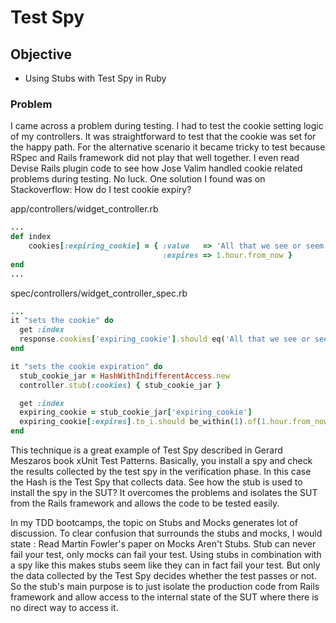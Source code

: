 # Test Spy #

## Objective ##

 - Using Stubs with Test Spy in Ruby

### Problem ###

 I came across a problem during testing. I had to test the cookie setting logic of my controllers. It was straightforward to test that the cookie was set for the happy path. For the alternative scenario it became tricky to test because RSpec and Rails framework did not play that well together. I even read Devise Rails plugin code to see how Jose Valim handled cookie related problems during testing. No luck. One solution I found was on Stackoverflow: How do I test cookie expiry?

app/controllers/widget_controller.rb

```ruby
...
def index
    cookies[:expiring_cookie] = { :value   => 'All that we see or seem...', 
                                  :expires => 1.hour.from_now }
end
...
```

spec/controllers/widget_controller_spec.rb

```ruby
...
it "sets the cookie" do
  get :index
  response.cookies['expiring_cookie'].should eq('All that we see or seem...')
end

it "sets the cookie expiration" do
  stub_cookie_jar = HashWithIndifferentAccess.new
  controller.stub(:cookies) { stub_cookie_jar }

  get :index
  expiring_cookie = stub_cookie_jar['expiring_cookie']
  expiring_cookie[:expires].to_i.should be_within(1).of(1.hour.from_now.to_i)
end
```

This technique is a great example of Test Spy described in Gerard Meszaros book xUnit Test Patterns. Basically, you install a spy and check the results collected by the test spy in the verification phase. In this case the Hash is the Test Spy that collects data. See how the stub is used to install the spy in the SUT? It overcomes the problems and isolates the SUT from the Rails framework and allows the code to be tested easily. 

In my TDD bootcamps, the topic on Stubs and Mocks generates lot of discussion. To clear confusion that surrounds the stubs and mocks, I would state : Read Martin Fowler's paper on Mocks Aren't Stubs. Stub can never fail your test, only mocks can fail your test. Using stubs in combination with a spy like this makes stubs seem like they can in fact fail your test. But only the data collected by the Test Spy decides whether the test passes or not. So the stub's main purpose is to just isolate the production code from Rails framework and allow access to the internal state of the SUT where there is no direct way to access it.